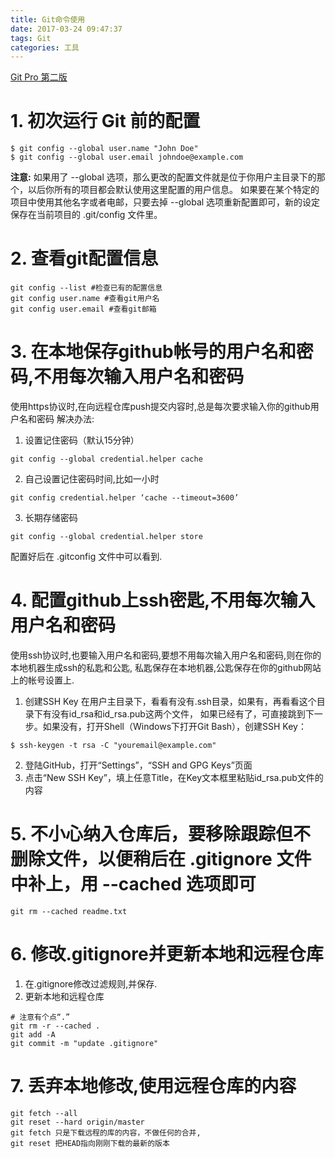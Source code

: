 ```yaml
---
title: Git命令使用
date: 2017-03-24 09:47:37
tags: Git
categories: 工具
---
```

[Git Pro 第二版](https://git-scm.com/book/zh/v2)
# 1. 初次运行 Git 前的配置
```
$ git config --global user.name "John Doe"
$ git config --global user.email johndoe@example.com
```
<!--More-->
**注意:**
如果用了 --global 选项，那么更改的配置文件就是位于你用户主目录下的那个，以后你所有的项目都会默认使用这里配置的用户信息。
如果要在某个特定的项目中使用其他名字或者电邮，只要去掉 --global 选项重新配置即可，新的设定保存在当前项目的 .git/config 文件里。

# 2. 查看git配置信息
```
git config --list #检查已有的配置信息
git config user.name #查看git用户名
git config user.email #查看git邮箱
```
# 3. 在本地保存github帐号的用户名和密码,不用每次输入用户名和密码
使用https协议时,在向远程仓库push提交内容时,总是每次要求输入你的github用户名和密码
解决办法:
1. 设置记住密码（默认15分钟）
```
git config --global credential.helper cache
```
2. 自己设置记住密码时间,比如一小时
```
git config credential.helper ‘cache --timeout=3600’
```
3. 长期存储密码
```
git config --global credential.helper store
```
配置好后在 .gitconfig 文件中可以看到.

# 4. 配置github上ssh密匙,不用每次输入用户名和密码
使用ssh协议时,也要输入用户名和密码,要想不用每次输入用户名和密码,则在你的本地机器生成ssh的私匙和公匙,
私匙保存在本地机器,公匙保存在你的github网站上的帐号设置上.
1. 创建SSH Key
在用户主目录下，看看有没有.ssh目录，如果有，再看看这个目录下有没有id_rsa和id_rsa.pub这两个文件，
如果已经有了，可直接跳到下一步。如果没有，打开Shell（Windows下打开Git Bash），创建SSH Key：
```
$ ssh-keygen -t rsa -C "youremail@example.com"
```
2. 登陆GitHub，打开“Settings”，“SSH and GPG Keys”页面
3. 点击“New SSH Key”，填上任意Title，在Key文本框里粘贴id_rsa.pub文件的内容

# 5. 不小心纳入仓库后，要移除跟踪但不删除文件，以便稍后在 .gitignore 文件中补上，用 --cached 选项即可
```
git rm --cached readme.txt
```

# 6. 修改.gitignore并更新本地和远程仓库
1. 在.gitignore修改过滤规则,并保存.
2. 更新本地和远程仓库
```
# 注意有个点“.”
git rm -r --cached .
git add -A
git commit -m "update .gitignore"
```
# 7. 丢弃本地修改,使用远程仓库的内容
```
git fetch --all
git reset --hard origin/master
git fetch 只是下载远程的库的内容，不做任何的合并,
git reset 把HEAD指向刚刚下载的最新的版本
```

